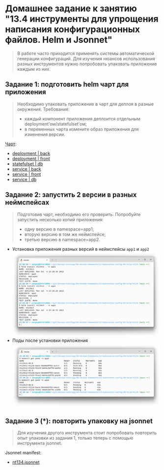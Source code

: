 # Домашнее задание к занятию "13.4 инструменты для упрощения написания конфигурационных файлов. Helm и Jsonnet"

> В работе часто приходится применять системы автоматической генерации конфигураций. Для изучения нюансов использования разных инструментов нужно попробовать упаковать приложение каждым из них.

## Задание 1: подготовить helm чарт для приложения

> Необходимо упаковать приложение в чарт для деплоя в разные окружения. Требования:
> * каждый компонент приложения деплоится отдельным deployment’ом/statefulset’ом;
> * в переменных чарта измените образ приложения для изменения версии.

[Чарт](./13-kubernetes-config-04-helm/nt134/):
- [ deployment | back ](./13-kubernetes-config-04-helm/nt134/templates/deployments/back.yml)
- [ deployment | front ](./13-kubernetes-config-04-helm/nt134/templates/deployments/front.yml)
- [ statefulset | db ](./13-kubernetes-config-04-helm/nt134/templates/statefulsets/db.yml)
- [ service | back ](./13-kubernetes-config-04-helm/nt134/templates/services/back.yml)
- [ service | front ](./13-kubernetes-config-04-helm/nt134/templates/services/front.yml)
- [ service | db ](./13-kubernetes-config-04-helm/nt134/templates/services/db.yml)

## Задание 2: запустить 2 версии в разных неймспейсах
> Подготовив чарт, необходимо его проверить. Попробуйте запустить несколько копий приложения:
> * одну версию в namespace=app1;
> * вторую версию в том же неймспейсе;
> * третью версию в namespace=app2.

* Установка приложения разных версий в неймспейсы `app1` и `app2`
    ![helm install](./media/13-4-helm_install.png)
* Поды после установки приложения
    ![helm install](./media/13-4-get_pods.png)
## Задание 3 (*): повторить упаковку на jsonnet

> Для изучения другого инструмента стоит попробовать повторить опыт упаковки из задания 1, только теперь с помощью инструмента jsonnet.

Jsonnet manifest:
- [nt134.jsonnet](./13-kubernetes-config-04-helm/jsonnet/nt134.jsonnet)